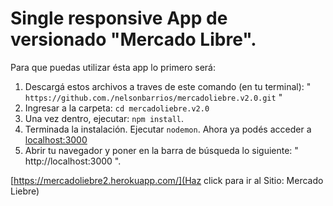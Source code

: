 # Single responsive App de versionado "Mercado Libre".

Para que puedas utilizar ésta app lo primero será:

1. Descargá estos archivos a traves de este comando (en tu terminal): " `https://github.com./nelsonbarrios/mercadoliebre.v2.0.git` "
2. Ingresar a la carpeta: `cd mercadoliebre.v2.0`
3. Una vez dentro, ejecutar: `npm install`.
4. Terminada la instalación. Ejecutar `nodemon`. Ahora ya podés acceder a [localhost:3000](http://localhost:3000)
5. Abrir tu navegador y poner en la barra de búsqueda lo siguiente:  " http://localhost:3000 ".

[https://mercadoliebre2.herokuapp.com/](Haz click para ir al Sitio: Mercado Liebre)
